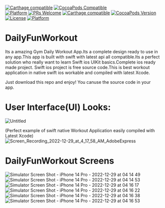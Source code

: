 [![Carthage compatible](https://img.shields.io/badge/Carthage-compatible-4BC51D.svg?style=flat)](https://github.com/Carthage/Carthage)
[![CocoaPods Compatible](https://img.shields.io/cocoapods/v/EZSwiftExtensions.svg)](https://img.shields.io/cocoapods/v/LFAlertController.svg)  
[![Platform](https://img.shields.io/cocoapods/p/LFAlertController.svg?style=flat)](http://cocoapods.org/pods/LFAlertController)
[![PRs Welcome](https://img.shields.io/badge/PRs-welcome-brightgreen.svg?style=flat-square)](http://makeapullrequest.com)
[![Carthage compatible](https://img.shields.io/badge/Carthage-compatible-4BC51D.svg?style=flat)](https://github.com/Carthage/Carthage)
[![CocoaPods Version](https://img.shields.io/cocoapods/v/BadgeSwift.svg?style=flat)](http://cocoadocs.org/docsets/BadgeSwift)
[![License](https://img.shields.io/cocoapods/l/BadgeSwift.svg?style=flat)](/LICENSE)
[![Platform](https://img.shields.io/cocoapods/p/BadgeSwift.svg?style=flat)](http://cocoadocs.org/docsets/BadgeSwift)

# DailyFunWorkout
Its a amazing Gym Daily Workout App.Its a complete design ready to use in any app.This app is built with swift with latest api all compatible.Its a perfect solution who really want to learn Swift ios UIKit basics.Complete ios ready made project. Swift ios project is free source code.This is best workout application in native swift ios workable and compiled with latest Xcode.

Just download this repo and enjoy!
You canuse the source code in your app.

# User Interface(UI) Looks:

![Untitled](https://user-images.githubusercontent.com/25474407/210459276-946cd3a4-e5f2-4ea4-b42b-a93770f267d6.gif)


(Perfect example of swift native Workout Application easily compiled with Latest Xcode)
![Screen_Recording_2022-12-29_at_4_17_58_AM_AdobeExpress](https://user-images.githubusercontent.com/25474407/209884870-345f9273-a759-4b34-9495-03bf07d68e28.gif)

# DailyFunWorkout Screens


![Simulator Screen Shot - iPhone 14 Pro - 2022-12-29 at 04 14 49](https://user-images.githubusercontent.com/25474407/209884392-18d35ad8-1495-4b85-bd30-1dfac9ab0177.png)
![Simulator Screen Shot - iPhone 14 Pro - 2022-12-29 at 04 14 53](https://user-images.githubusercontent.com/25474407/209884395-6754c2c2-5a27-4539-932f-64f74abca630.png)
![Simulator Screen Shot - iPhone 14 Pro - 2022-12-29 at 04 16 17](https://user-images.githubusercontent.com/25474407/209884397-d8062953-4a09-498c-a7ef-06d9c73d05bc.png)
![Simulator Screen Shot - iPhone 14 Pro - 2022-12-29 at 04 16 22](https://user-images.githubusercontent.com/25474407/209884400-7bd5ffff-b4fe-4a55-b9bd-58bb9d9220a4.png)
![Simulator Screen Shot - iPhone 14 Pro - 2022-12-29 at 04 16 38](https://user-images.githubusercontent.com/25474407/209884401-adb43acf-8a23-49f9-857c-174c2ef4d825.png)
![Simulator Screen Shot - iPhone 14 Pro - 2022-12-29 at 04 16 53](https://user-images.githubusercontent.com/25474407/209884404-44d2a0fa-51b5-4314-ac3c-e047ae1faa8a.png)



